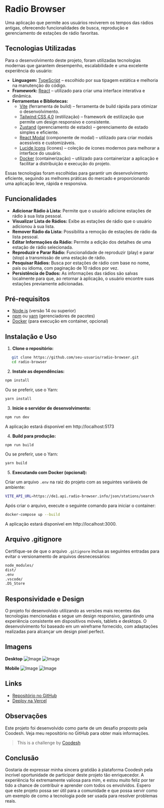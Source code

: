# Radio Browser

Uma aplicação que permite aos usuários reviverem os tempos das rádios antigas, oferecendo funcionalidades de busca, reprodução e gerenciamento de estações de rádio favoritas.

## Tecnologias Utilizadas

Para o desenvolvimento deste projeto, foram utilizadas tecnologias modernas que garantem desempenho, escalabilidade e uma excelente experiência do usuário:

- **Linguagem:** [TypeScript](https://www.typescriptlang.org/) – escolhido por sua tipagem estática e melhoria na manutenção do código.
- **Framework:** [React](https://react.dev/) – utilizado para criar uma interface interativa e dinâmica.
- **Ferramentas e Bibliotecas:**
  - [Vite](https://vitejs.dev/) (ferramenta de build) – ferramenta de build rápida para otimizar o desenvolvimento.
  - [Tailwind CSS 4.0](https://tailwindcss.com/) (estilização) – framework de estilização que permite um design responsivo e consistente.
  - [Zustand](https://github.com/pmndrs/zustand) (gerenciamento de estado) – gerenciamento de estado simples e eficiente.
  - [React Modal](https://www.npmjs.com/package/react-modal) (componente de modal) – utilizado para criar modais acessíveis e customizáveis.
  - [Lucide Icons](https://lucide.dev/) (ícones) – coleção de ícones modernos para melhorar a interface do usuário.
  - [Docker](https://www.docker.com/) (containerização) – utilizado para containerizar a aplicação e facilitar a distribuição e execução do projeto.

Essas tecnologias foram escolhidas para garantir um desenvolvimento eficiente, seguindo as melhores práticas do mercado e proporcionando uma aplicação leve, rápida e responsiva.

## Funcionalidades

- **Adicionar Rádio à Lista:** Permite que o usuário adicione estações de rádio à sua lista pessoal.
- **Visualizar Lista de Rádios:** Exibe as estações de rádio que o usuário adicionou à sua lista.
- **Remover Rádio da Lista:** Possibilita a remoção de estações de rádio da lista pessoal.
- **Editar Informações da Rádio:** Permite a edição dos detalhes de uma estação de rádio selecionada.
- **Reproduzir e Parar Rádio:** Funcionalidade de reproduzir (play) e parar (stop) a transmissão de uma estação de rádio.
- **Pesquisar Rádios:** Busca por estações de rádio com base no nome, país ou idioma, com paginação de 10 rádios por vez.
- **Persistência de Dados:** As informações das rádios são salvas localmente para que, ao retornar à aplicação, o usuário encontre suas estações previamente adicionadas.

## Pré-requisitos

- [Node.js](https://nodejs.org/) (versão 14 ou superior)
- [npm](https://www.npmjs.com/) ou [yarn](https://yarnpkg.com/) (gerenciadores de pacotes)
- [Docker](https://www.docker.com/) (para execução em container, opcional)

## Instalação e Uso

1. **Clone o repositório:**

```bash
   git clone https://github.com/seu-usuario/radio-browser.git
   cd radio-browser
```

2. **Instale as dependências:**

```bash
npm install
```

Ou se preferir, use o Yarn:

```bash
yarn install
```

3. **Inicie o servidor de desenvolvimento:**

```bash
npm run dev
```

A aplicação estará disponível em http://localhost:5173

4. **Build para produção:**

```bash
npm run build
```

Ou se preferir, use o Yarn:

```bash
yarn build
```

5. **Executando com Docker (opcional):**

Criar um arquivo `.env` na raiz do projeto com as seguintes variáveis de ambiente:

```bash
VITE_API_URL=https://de1.api.radio-browser.info/json/stations/search
```
Após criar o arquivo, execute o seguinte comando para iniciar o container:

```bash
docker-compose up --build
```

A aplicação estará disponível em http://localhost:3000.

## Arquivo .gitignore

Certifique-se de que o arquivo `.gitignore` inclua as seguintes entradas para evitar o versionamento de arquivos desnecessários:

```bash
node_modules/
dist/
.env
.vscode/
.DS_Store
```

## Responsividade e Design

O projeto foi desenvolvido utilizando as versões mais recentes das tecnologias mencionadas e segue um design responsivo, garantindo uma experiência consistente em dispositivos móveis, tablets e desktops. O desenvolvimento foi baseado em um wireframe fornecido, com adaptações realizadas para alcançar um design pixel perfect.

## Imagens

**Desktop**
![Image](https://github.com/user-attachments/assets/992f44de-8f86-4d14-bfb5-a0641732a50f)
![Image](https://github.com/user-attachments/assets/ca0041be-b759-4118-9e28-60555a8332ff)

**Mobile**
![Image](https://github.com/user-attachments/assets/4b043652-c440-4da5-b3ab-7f6281a5a22a)
![Image](https://github.com/user-attachments/assets/5baa4954-948c-4f94-888f-8d5b9803e1d2)

## Links

- [Repositório no GitHub](https://github.com/silvamaarcus/vigilant-adventure)
- [Deploy na Vercel](https://vigilant-adventure-nu.vercel.app/)

## Observações

Este projeto foi desenvolvido como parte de um desafio proposto pela Coodesh. Veja meu repositório no GitHub para obter mais informações.

> This is a challenge by [Coodesh](https://coodesh.com/)

## Conclusão

Gostaria de expressar minha sincera gratidão à plataforma Coodesh pela incrível oportunidade de participar deste projeto tão enriquecedor. A experiência foi extremamente valiosa para mim, e estou muito feliz por ter tido a chance de contribuir e aprender com todos os envolvidos. Espero que este projeto possa ser útil para a comunidade e que possa servir como um exemplo de como a tecnologia pode ser usada para resolver problemas reais.
